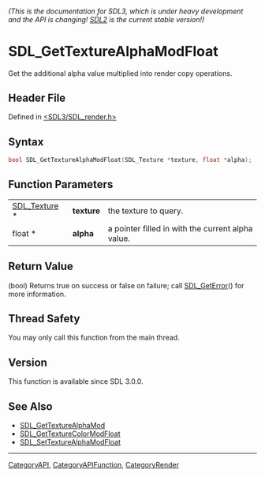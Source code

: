 ###### (This is the documentation for SDL3, which is under heavy development and the API is changing! [SDL2](https://wiki.libsdl.org/SDL2/) is the current stable version!)
# SDL_GetTextureAlphaModFloat

Get the additional alpha value multiplied into render copy operations.

## Header File

Defined in [<SDL3/SDL_render.h>](https://github.com/libsdl-org/SDL/blob/main/include/SDL3/SDL_render.h)

## Syntax

```c
bool SDL_GetTextureAlphaModFloat(SDL_Texture *texture, float *alpha);
```

## Function Parameters

|                              |             |                                                   |
| ---------------------------- | ----------- | ------------------------------------------------- |
| [SDL_Texture](SDL_Texture) * | **texture** | the texture to query.                             |
| float *                      | **alpha**   | a pointer filled in with the current alpha value. |

## Return Value

(bool) Returns true on success or false on failure; call
[SDL_GetError](SDL_GetError)() for more information.

## Thread Safety

You may only call this function from the main thread.

## Version

This function is available since SDL 3.0.0.

## See Also

- [SDL_GetTextureAlphaMod](SDL_GetTextureAlphaMod)
- [SDL_GetTextureColorModFloat](SDL_GetTextureColorModFloat)
- [SDL_SetTextureAlphaModFloat](SDL_SetTextureAlphaModFloat)

----
[CategoryAPI](CategoryAPI), [CategoryAPIFunction](CategoryAPIFunction), [CategoryRender](CategoryRender)

